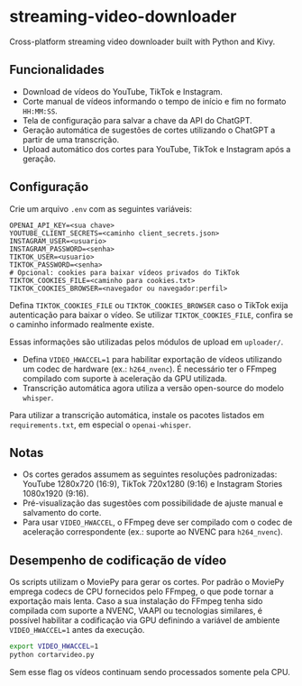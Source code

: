 # streaming-video-downloader
Cross-platform streaming video downloader built with Python and Kivy.

## Funcionalidades

- Download de vídeos do YouTube, TikTok e Instagram.
- Corte manual de vídeos informando o tempo de início e fim no formato `HH:MM:SS`.
- Tela de configuração para salvar a chave da API do ChatGPT.
- Geração automática de sugestões de cortes utilizando o ChatGPT a partir de uma transcrição.
- Upload automático dos cortes para YouTube, TikTok e Instagram após a geração.

## Configuração

Crie um arquivo `.env` com as seguintes variáveis:

```
OPENAI_API_KEY=<sua chave>
YOUTUBE_CLIENT_SECRETS=<caminho client_secrets.json>
INSTAGRAM_USER=<usuario>
INSTAGRAM_PASSWORD=<senha>
TIKTOK_USER=<usuario>
TIKTOK_PASSWORD=<senha>
# Opcional: cookies para baixar vídeos privados do TikTok
TIKTOK_COOKIES_FILE=<caminho para cookies.txt>
TIKTOK_COOKIES_BROWSER=<navegador ou navegador:perfil>
```

Defina `TIKTOK_COOKIES_FILE` ou `TIKTOK_COOKIES_BROWSER` caso o TikTok
exija autenticação para baixar o vídeo. Se utilizar `TIKTOK_COOKIES_FILE`,
confira se o caminho informado realmente existe.

Essas informações são utilizadas pelos módulos de upload em `uploader/`.
- Defina `VIDEO_HWACCEL=1` para habilitar exportação de vídeos utilizando um
  codec de hardware (ex.: `h264_nvenc`). É necessário ter o FFmpeg compilado
  com suporte à aceleração da GPU utilizada.
- Transcrição automática agora utiliza a versão open-source do modelo `whisper`.

Para utilizar a transcrição automática, instale os pacotes listados em `requirements.txt`, em especial o `openai-whisper`.

## Notas

- Os cortes gerados assumem as seguintes resoluções padronizadas: YouTube 1280x720 (16:9), TikTok 720x1280 (9:16) e Instagram Stories 1080x1920 (9:16).
- Pré-visualização das sugestões com possibilidade de ajuste manual e salvamento do corte.
- Para usar `VIDEO_HWACCEL`, o FFmpeg deve ser compilado com o codec
  de aceleração correspondente (ex.: suporte ao NVENC para `h264_nvenc`).

## Desempenho de codificação de vídeo

Os scripts utilizam o MoviePy para gerar os cortes. Por padrão o MoviePy
emprega codecs de CPU fornecidos pelo FFmpeg, o que pode tornar a exportação
mais lenta. Caso a sua instalação do FFmpeg tenha sido compilada com suporte a
NVENC, VAAPI ou tecnologias similares, é possível habilitar a codificação via
GPU definindo a variável de ambiente `VIDEO_HWACCEL=1` antes da execução.

```bash
export VIDEO_HWACCEL=1
python cortarvideo.py
```

Sem esse flag os vídeos continuam sendo processados somente pela CPU.
